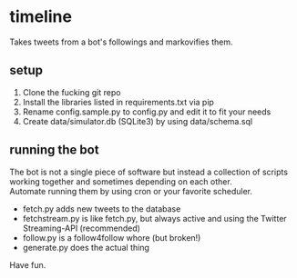 # timeline
Takes tweets from a bot's followings and markovifies them.

## setup
1. Clone the fucking git repo
2. Install the libraries listed in requirements.txt via pip
3. Rename config.sample.py to config.py and
edit it to fit your needs
4. Create data/simulator.db (SQLite3) by
using data/schema.sql

## running the bot
The bot is not a single piece
of software but instead a collection
of scripts working together and
sometimes depending on each other.  
Automate running them by using cron
or your favorite scheduler.

- fetch.py adds new tweets to the database
- fetchstream.py is like fetch.py, but always active and using
the Twitter Streaming-API (recommended)
- follow.py is a follow4follow whore (but broken!)
- generate.py does the actual thing

Have fun.
